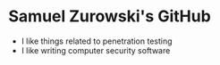 # Samuel Zurowski's GitHub

- I like things related to penetration testing
- I like writing computer security software
